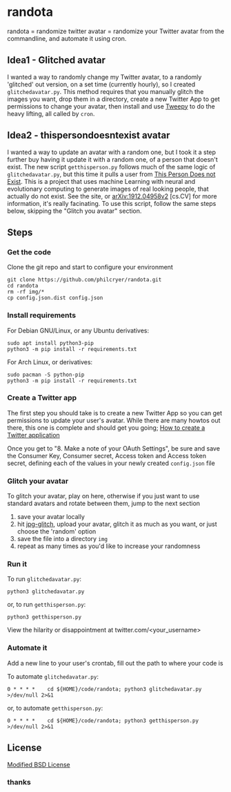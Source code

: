 # randota

randota = randomize twitter avatar = randomize your Twitter avatar from the commandline, and automate it using cron.

## Idea1 - Glitched avatar

I wanted a way to randomly change my Twitter avatar, to a randomly 'glitched' out version, on a set time (currently hourly), so I created `glitchedavatar.py`. This method requires that you manually glitch the images you want, drop them in a directory, create a new Twitter App to get permissions to change your avatar, then install and use [Tweepy](https://www.tweepy.org/) to do the heavy lifting, all called by `cron`.

## Idea2 - thispersondoesntexist avatar

I wanted a way to update an avatar with a random one, but I took it a step further buy having it update it with a random one, of a person that doesn't exist. The new script `getthisperson.py` follows much of the same logic of `glitchedavatar.py`, but this time it pulls a user from [This Person Does not Exist](https://www.thispersondoesnotexist.com/). This is a project that uses machine Learning with neural and evolutionary computing to generate images of real looking people, that actually do not exist. See the site, or [arXiv:1912.04958v2](https://arxiv.org/abs/1912.04958) [cs.CV] for more information, it's really facinating. To use this script, follow the same steps below, skipping the "Glitch you avatar" section.

## Steps

### Get the code

Clone the git repo and start to configure your environment

```
git clone https://github.com/philcryer/randota.git
cd randota
rm -rf img/*
cp config.json.dist config.json
```

### Install requirements

For Debian GNU/Linux, or any Ubuntu derivatives:

```
sudo apt install python3-pip
python3 -m pip install -r requirements.txt
```

For Arch Linux, or derivatives:

```
sudo pacman -S python-pip
python3 -m pip install -r requirements.txt
```

### Create a Twitter app

The first step you should take is to create a new Twitter App so you can get permissions to update your user's avatar. While there are many howtos out there, this one is complete and should get you going; [How to create a Twitter application](https://docs.inboundnow.com/guide/create-twitter-application/)

Once you get to "8. Make a note of your OAuth Settings", be sure and save the Consumer Key, Consumer secret, Access token and Access token secret, defining each of the values in your newly created `config.json` file

### Glitch your avatar

To glitch your avatar, play on here, otherwise if you just want to use standard avatars and rotate between them, jump to the next section

1) save your avatar locally
2) hit [jpg-glitch](https://snorpey.github.io/jpg-glitch/), upload your avatar, glitch it as much as you want, or just choose the 'random' option
3) save the file into a directory `img`
4) repeat as many times as you'd like to increase your randomness


### Run it

To run `glitchedavatar.py`:

```
python3 glitchedavatar.py
```

or, to run `getthisperson.py`:

```
python3 getthisperson.py
```

View the hilarity or disappointment at twitter.com/<your_username>

### Automate it

Add a new line to your user's crontab, fill out the path to where your code is

To automate `glitchedavatar.py`:

```
0 * * * *    cd ${HOME}/code/randota; python3 glitchedavatar.py >/dev/null 2>&1
```

or, to automate `getthisperson.py`:

```
0 * * * *    cd ${HOME}/code/randota; python3 getthisperson.py >/dev/null 2>&1
```

## License

[Modified BSD License](LICENSE.md)

### thanks
